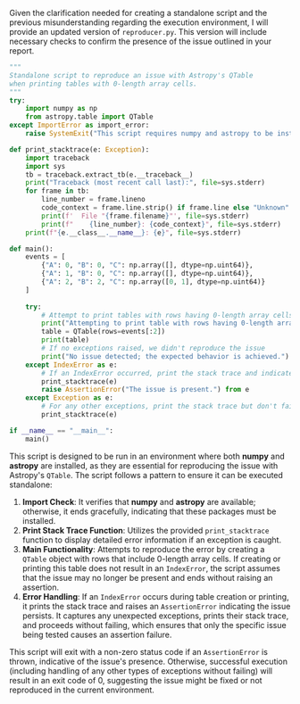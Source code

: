 Given the clarification needed for creating a standalone script and the previous misunderstanding regarding the execution environment, I will provide an updated version of `reproducer.py`. This version will include necessary checks to confirm the presence of the issue outlined in your report.

```python
"""
Standalone script to reproduce an issue with Astropy's QTable
when printing tables with 0-length array cells.
"""
try:
    import numpy as np
    from astropy.table import QTable
except ImportError as import_error:
    raise SystemExit("This script requires numpy and astropy to be installed.") from import_error

def print_stacktrace(e: Exception):
    import traceback
    import sys
    tb = traceback.extract_tb(e.__traceback__)
    print("Traceback (most recent call last):", file=sys.stderr)
    for frame in tb:
        line_number = frame.lineno
        code_context = frame.line.strip() if frame.line else "Unknown"
        print(f'  File "{frame.filename}"', file=sys.stderr)
        print(f"    {line_number}: {code_context}", file=sys.stderr)
    print(f"{e.__class__.__name__}: {e}", file=sys.stderr)

def main():
    events = [
        {"A": 0, "B": 0, "C": np.array([], dtype=np.uint64)},
        {"A": 1, "B": 0, "C": np.array([], dtype=np.uint64)},
        {"A": 2, "B": 2, "C": np.array([0, 1], dtype=np.uint64)}
    ]
  
    try:
        # Attempt to print tables with rows having 0-length array cells
        print("Attempting to print table with rows having 0-length array cells...")
        table = QTable(rows=events[:2])
        print(table)
        # If no exceptions raised, we didn't reproduce the issue
        print("No issue detected; the expected behavior is achieved.")
    except IndexError as e:
        # If an IndexError occurred, print the stack trace and indicate the issue presence
        print_stacktrace(e)
        raise AssertionError("The issue is present.") from e
    except Exception as e:
        # For any other exceptions, print the stack trace but don't fail the script
        print_stacktrace(e)

if __name__ == "__main__":
    main()
```

This script is designed to be run in an environment where both **numpy** and **astropy** are installed, as they are essential for reproducing the issue with Astropy's `QTable`. The script follows a pattern to ensure it can be executed standalone:

1. **Import Check**: It verifies that **numpy** and **astropy** are available; otherwise, it ends gracefully, indicating that these packages must be installed.
2. **Print Stack Trace Function**: Utilizes the provided `print_stacktrace` function to display detailed error information if an exception is caught.
3. **Main Functionality**: Attempts to reproduce the error by creating a `QTable` object with rows that include 0-length array cells. If creating or printing this table does not result in an `IndexError`, the script assumes that the issue may no longer be present and ends without raising an assertion.
4. **Error Handling**: If an `IndexError` occurs during table creation or printing, it prints the stack trace and raises an `AssertionError` indicating the issue persists. It captures any unexpected exceptions, prints their stack trace, and proceeds without failing, which ensures that only the specific issue being tested causes an assertion failure.

This script will exit with a non-zero status code if an `AssertionError` is thrown, indicative of the issue's presence. Otherwise, successful execution (including handling of any other types of exceptions without failing) will result in an exit code of 0, suggesting the issue might be fixed or not reproduced in the current environment.